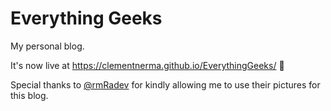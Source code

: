 # Everything Geeks

My personal blog.

It's now live at https://clementnerma.github.io/EverythingGeeks/ :partying_face:

Special thanks to [@rmRadev](https://www.deviantart.com/rmradev) for kindly allowing me to use their pictures for this blog.